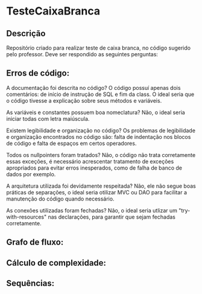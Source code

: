 # TesteCaixaBranca
## Descrição
Repositório criado para realizar teste de caixa branca, no código sugerido pelo professor. Deve ser respondido as seguintes perguntas:
## Erros de código:
A documentação foi descrita no código?
O código possuí apenas dois comentários: de início de instrução de SQL e fim da class. O ideal seria que o código tivesse a explicação sobre seus métodos e variáveis.

As variáveis e constantes possuem boa nomeclatura?
Não, o ideal seria iniciar todas com letra maiúscula.

Existem legibilidade e organização no código?
Os problemas de legibilidade e organização encontrados no código são: falta de indentação nos blocos de código e falta de espaços em certos operadores.

Todos os nullpointers foram tratados?
Não, o código não trata corretamente essas exceções, é necessário acrescentar tratamento de exceções apropriados para evitar erros inesperados, como de falha de banco de dados por exemplo.

A arquitetura utilizada foi devidamente respeitada?
Não, ele não segue boas práticas de separações, o ideal seria otilizar MVC ou DAO para facilitar a manutenção do código quando necessário.

As conexões utilizadas foram fechadas?
Não, o ideal seria utlizar um "try-with-resources" nas declarações, para garantir que sejam fechadas corretamente.
## Grafo de fluxo:
## Cálculo de complexidade:
## Sequências:


